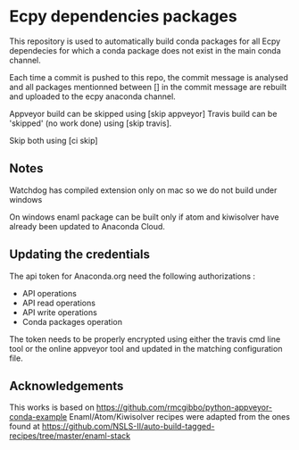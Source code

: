 Ecpy dependencies packages
==========================

This repository is used to automatically build conda packages for all Ecpy
dependecies for which a conda package does not exist in the main conda channel.

Each time a commit is pushed to this repo, the commit message is analysed and
all packages mentionned between [] in the commit message are rebuilt and
uploaded to the ecpy anaconda channel.

Appveyor build can be skipped using [skip appveyor]
Travis build can be 'skipped' (no work done) using [skip travis].

Skip both using [ci skip]

Notes
-----
Watchdog has compiled extension only on mac so we do not build under windows

On windows enaml package can be built only if atom and kiwisolver have already
been updated to Anaconda Cloud.

Updating the credentials
------------------------

The api token for Anaconda.org need the following authorizations :
- API operations
- API read operations
- API write operations
- Conda packages operation

The token needs to be properly encrypted using either the travis cmd line tool
or the online appveyor tool and updated in the matching configuration file.


Acknowledgements
----------------

This works is based on https://github.com/rmcgibbo/python-appveyor-conda-example
Enaml/Atom/Kiwisolver recipes were adapted from the ones found at
https://github.com/NSLS-II/auto-build-tagged-recipes/tree/master/enaml-stack
